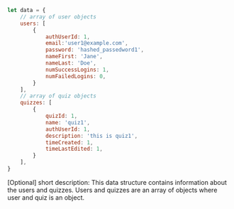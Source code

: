 ```javascript
let data = {
    // array of user objects 
    users: [
        {
            authUserId: 1,
            email:'user1@example.com',
            password: 'hashed_passedword1',
            nameFirst: 'Jane',
            nameLast: 'Doe',
            numSuccessLogins: 1,
            numFailedLogins: 0,
        }
    ],
    // array of quiz objects
    quizzes: [
        {
            quizId: 1,
            name: 'quiz1',
            authUserId: 1,
            description: 'this is quiz1',
            timeCreated: 1,
            timeLastEdited: 1,
        }
    ],
}
```

[Optional] short description: This data structure contains information about the users and quizzes. Users and quizzes are an array of objects where user and quiz is an object.

